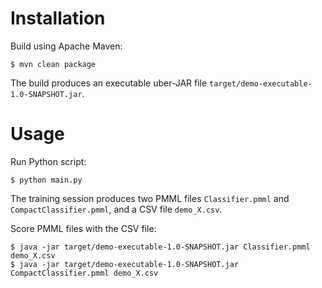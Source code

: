 # Installation #

Build using Apache Maven:

```
$ mvn clean package
```

The build produces an executable uber-JAR file `target/demo-executable-1.0-SNAPSHOT.jar`.

# Usage #

Run Python script:

```
$ python main.py
```

The training session produces two PMML files `Classifier.pmml` and `CompactClassifier.pmml`, and a CSV file `demo_X.csv`.

Score PMML files with the CSV file:

```
$ java -jar target/demo-executable-1.0-SNAPSHOT.jar Classifier.pmml demo_X.csv
$ java -jar target/demo-executable-1.0-SNAPSHOT.jar CompactClassifier.pmml demo_X.csv
```